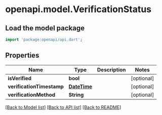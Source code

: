 # openapi.model.VerificationStatus

## Load the model package
```dart
import 'package:openapi/api.dart';
```

## Properties
Name | Type | Description | Notes
------------ | ------------- | ------------- | -------------
**isVerified** | **bool** |  | [optional] 
**verificationTimestamp** | [**DateTime**](DateTime.md) |  | [optional] 
**verificationMethod** | **String** |  | [optional] 

[[Back to Model list]](../README.md#documentation-for-models) [[Back to API list]](../README.md#documentation-for-api-endpoints) [[Back to README]](../README.md)


